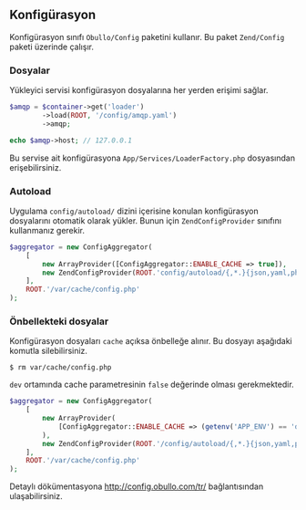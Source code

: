 
## Konfigürasyon

Konfigürasyon sınıfı `Obullo/Config` paketini kullanır. Bu paket `Zend/Config` paketi üzerinde çalışır.

### Dosyalar

Yükleyici servisi konfigürasyon dosyalarına her yerden erişimi sağlar.

```php
$amqp = $container->get('loader')
        ->load(ROOT, '/config/amqp.yaml')
        ->amqp;

echo $amqp->host; // 127.0.0.1
```

Bu servise ait konfigürasyona `App/Services/LoaderFactory.php` dosyasından erişebilirsiniz.

### Autoload

Uygulama `config/autoload/` dizini içerisine konulan konfigürasyon dosyalarını otomatik olarak yükler. Bunun için `ZendConfigProvider` sınıfını kullanmanız gerekir.

```php
$aggregator = new ConfigAggregator(
    [
        new ArrayProvider([ConfigAggregator::ENABLE_CACHE => true]),
        new ZendConfigProvider(ROOT.'config/autoload/{,*.}{json,yaml,php}'),
    ],
    ROOT.'/var/cache/config.php'
);
```

### Önbellekteki dosyalar

Konfigürasyon dosyaları `cache` açıksa önbelleğe alınır. Bu dosyayı aşağıdaki komutla silebilirsiniz.

```
$ rm var/cache/config.php
```

`dev` ortamında cache parametresinin `false` değerinde olması gerekmektedir.

```php
$aggregator = new ConfigAggregator(
    [
        new ArrayProvider(
            [ConfigAggregator::ENABLE_CACHE => (getenv('APP_ENV') == 'dev') ? false : true ]
        ),
        new ZendConfigProvider(ROOT.'/config/autoload/{,*.}{json,yaml,php}'),
    ],
    ROOT.'/var/cache/config.php'
);
```

Detaylı dökümentasyona <a href="http://config.obullo.com/tr/">http://config.obullo.com/tr/</a> bağlantısından ulaşabilirsiniz.